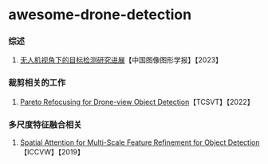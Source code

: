 # awesome-drone-detection
### 综述
1. [无人机视角下的目标检测研究进展](http://www.cjig.cn/jig/ch/reader/view_abstract.aspx?flag=2&file_no=202208160000003&journal_id=jig)【中国图像图形学报】【2023】

### 裁剪相关的工作
1. [Pareto Refocusing for Drone-view Object Detection](https://ieeexplore.ieee.org/document/9905640)【TCSVT】【2022】

### 多尺度特征融合相关
1. [Spatial Attention for Multi-Scale Feature Refinement for Object Detection](https://openaccess.thecvf.com/content_ICCVW_2019/papers/VISDrone/Wang_Spatial_Attention_for_Multi-Scale_Feature_Refinement_for_Object_Detection_ICCVW_2019_paper.pdf)【ICCVW】【2019】

